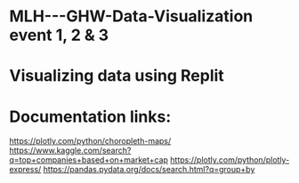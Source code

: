# MLH---GHW-Data-Visualization event 1, 2 & 3


# Visualizing data using  Replit


# Documentation links:
https://plotly.com/python/choropleth-maps/
https://www.kaggle.com/search?q=top+companies+based+on+market+cap
https://plotly.com/python/plotly-express/
https://pandas.pydata.org/docs/search.html?q=group+by
